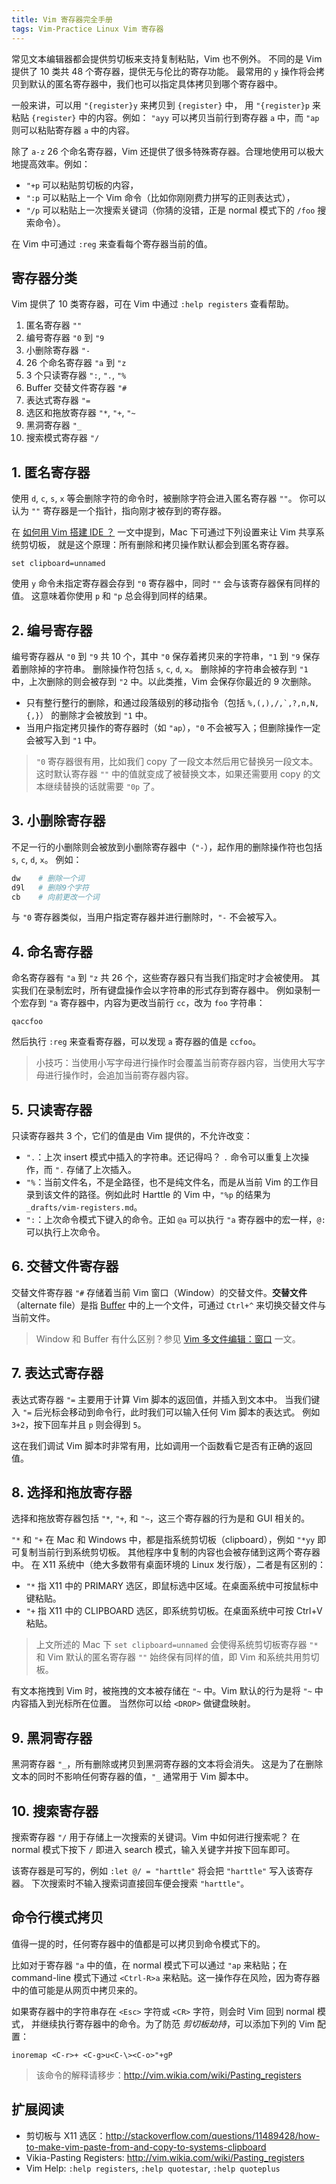 ```yaml
---
title: Vim 寄存器完全手册
tags: Vim-Practice Linux Vim 寄存器
---
```


常见文本编辑器都会提供剪切板来支持复制粘贴，Vim 也不例外。
不同的是 Vim 提供了 10 类共 48 个寄存器，提供无与伦比的寄存功能。
最常用的 `y` 操作将会拷贝到默认的匿名寄存器中，我们也可以指定具体拷贝到哪个寄存器中。

一般来讲，可以用 `"{register}y` 来拷贝到 `{register}` 中，
用 `"{register}p` 来粘贴 `{register}` 中的内容。例如：
`"ayy` 可以拷贝当前行到寄存器 `a` 中，而 `"ap` 则可以粘贴寄存器 `a` 中的内容。

<!--more-->

除了 `a-z` 26 个命名寄存器，Vim 还提供了很多特殊寄存器。合理地使用可以极大地提高效率。例如：

* `"+p` 可以粘贴剪切板的内容，
* `":p` 可以粘贴上一个 Vim 命令（比如你刚刚费力拼写的正则表达式），
* `"/p` 可以粘贴上一次搜索关键词（你猜的没错，正是 normal 模式下的 `/foo` 搜索命令）。

在 Vim 中可通过 `:reg` 来查看每个寄存器当前的值。

## 寄存器分类

Vim 提供了 10 类寄存器，可在 Vim 中通过 `:help registers` 查看帮助。

1. 匿名寄存器 `""`
2. 编号寄存器 `"0` 到 `"9`
3. 小删除寄存器 `"-`
4. 26 个命名寄存器 `"a` 到 `"z`
5. 3 个只读寄存器 `":`, `".`, `"%`
6. Buffer 交替文件寄存器 `"#`
7. 表达式寄存器 `"=`
8. 选区和拖放寄存器 `"*`, `"+`, `"~` 
9. 黑洞寄存器 `"_`
10. 搜索模式寄存器 `"/`

## 1. 匿名寄存器

使用 `d`, `c`, `s`, `x` 等会删除字符的命令时，被删除字符会进入匿名寄存器 `""`。
你可以认为 `""` 寄存器是一个指针，指向刚才被存到的寄存器。

在 [如何用 Vim 搭建 IDE ？][vim-ide] 一文中提到，Mac 下可通过下列设置来让 Vim 共享系统剪切板，
就是这个原理：所有删除和拷贝操作默认都会到匿名寄存器。

```vim
set clipboard=unnamed
```

使用 `y` 命令未指定寄存器会存到 `"0` 寄存器中，同时 `""` 会与该寄存器保有同样的值。
这意味着你使用 `p` 和 `"p` 总会得到同样的结果。

## 2. 编号寄存器

编号寄存器从 `"0` 到 `"9` 共 10 个，其中 `"0` 保存着拷贝来的字符串，`"1` 到 `"9` 保存着删除掉的字符串。
删除操作符包括 `s`, `c`, `d`, `x`。
删除掉的字符串会被存到 `"1` 中，上次删除的则会被存到 `"2` 中。以此类推，Vim 会保存你最近的 9 次删除。

* 只有整行整行的删除，和通过段落级别的移动指令（包括 ``%,(,),/,`,?,n,N,{,}``）
  的删除才会被放到 `"1` 中。
* 当用户指定拷贝操作的寄存器时（如 `"ap`），`"0` 不会被写入；但删除操作一定会被写入到 `"1` 中。

> `"0` 寄存器很有用，比如我们 copy 了一段文本然后用它替换另一段文本。
> 这时默认寄存器 `""` 中的值就变成了被替换文本，如果还需要用 copy 的文本继续替换的话就需要 `"0p` 了。

## 3. 小删除寄存器

不足一行的小删除则会被放到小删除寄存器中（`"-`），起作用的删除操作符也包括 `s`, `c`, `d`, `x`。
例如：

```bash
dw    # 删除一个词
d9l   # 删除9个字符
cb    # 向前更改一个词
```

与 `"0` 寄存器类似，当用户指定寄存器并进行删除时，`"-` 不会被写入。

## 4. 命名寄存器

命名寄存器有 `"a` 到 `"z` 共 26 个，这些寄存器只有当我们指定时才会被使用。
其实我们在录制宏时，所有键盘操作会以字符串的形式存到寄存器中。
例如录制一个宏存到 `"a` 寄存器中，内容为更改当前行 `cc`，改为 `foo` 字符串：

```
qaccfoo
```

然后执行 `:reg` 来查看寄存器，可以发现 `a` 寄存器的值是 `ccfoo`。

> 小技巧：当使用小写字母进行操作时会覆盖当前寄存器内容，当使用大写字母进行操作时，会追加当前寄存器内容。

## 5. 只读寄存器

只读寄存器共 3 个，它们的值是由 Vim 提供的，不允许改变：

* `".`：上次 insert 模式中插入的字符串。还记得吗？ `.` 命令可以重复上次操作，而 `".` 存储了上次插入。
* `"%`：当前文件名，不是全路径，也不是纯文件名，而是从当前 Vim 的工作目录到该文件的路径。例如此时 Harttle 的 Vim 中，`"%p` 的结果为 `_drafts/vim-registers.md`。
* `":`：上次命令模式下键入的命令。正如 `@a` 可以执行 `"a` 寄存器中的宏一样，`@:` 可以执行上次命令。

## 6. 交替文件寄存器

交替文件寄存器 `"#` 存储着当前 Vim 窗口（Window）的交替文件。**交替文件**（alternate file）是指
[Buffer][vim-buffer] 中的上一个文件，可通过 `Ctrl+^` 来切换交替文件与当前文件。

> Window 和 Buffer 有什么区别？参见 [Vim 多文件编辑：窗口][vim-window] 一文。

## 7. 表达式寄存器

表达式寄存器 `"=` 主要用于计算 Vim 脚本的返回值，并插入到文本中。
当我们键入 `"=` 后光标会移动到命令行，此时我们可以输入任何 Vim 脚本的表达式。
例如 `3+2`，按下回车并且 `p` 则会得到 `5`。

这在我们调试 Vim 脚本时非常有用，比如调用一个函数看它是否有正确的返回值。

## 8. 选择和拖放寄存器

选择和拖放寄存器包括 `"*`, `"+`, 和 `"~`，这三个寄存器的行为是和 GUI 相关的。

`"*` 和 `"+` 在 Mac 和 Windows 中，都是指系统剪切板（clipboard），例如 `"*yy` 即可复制当前行到系统剪切板。
其他程序中复制的内容也会被存储到这两个寄存器中。
在 X11 系统中（绝大多数带有桌面环境的 Linux 发行版），二者是有区别的：

* `"*` 指 X11 中的 PRIMARY 选区，即鼠标选中区域。在桌面系统中可按鼠标中键粘贴。
* `"+` 指 X11 中的 CLIPBOARD 选区，即系统剪切板。在桌面系统中可按 Ctrl+V 粘贴。

> 上文所述的 Mac 下 `set clipboard=unnamed` 会使得系统剪切板寄存器 `"*` 和 Vim 默认的匿名寄存器 `""` 始终保有同样的值，即 Vim 和系统共用剪切板。

有文本拖拽到 Vim 时，被拖拽的文本被存储在 `"~` 中。Vim 默认的行为是将 `"~` 中内容插入到光标所在位置。
当然你可以给 `<DROP>` 做键盘映射。

## 9. 黑洞寄存器

黑洞寄存器 `"_`，所有删除或拷贝到黑洞寄存器的文本将会消失。
这是为了在删除文本的同时不影响任何寄存器的值，`"_` 通常用于 Vim 脚本中。

## 10. 搜索寄存器

搜索寄存器 `"/` 用于存储上一次搜索的关键词。Vim 中如何进行搜索呢？
在 normal 模式下按下 `/` 即进入 search 模式，输入关键字并按下回车即可。

该寄存器是可写的，例如 `:let @/ = "harttle"` 将会把 `"harttle"` 写入该寄存器。
下次搜索时不输入搜索词直接回车便会搜索 `"harttle"`。

## 命令行模式拷贝

值得一提的时，任何寄存器中的值都是可以拷贝到命令模式下的。

比如对于寄存器 `"a` 中的值，在 normal 模式下可以通过 `"ap` 来粘贴；在 command-line 模式下通过 `<Ctrl-R>a` 来粘贴。这一操作存在风险，因为寄存器中的值可能是从网页中拷贝来的。

如果寄存器中的字符串存在 `<Esc>` 字符或 `<CR>` 字符，则会时 Vim 回到 normal 模式，
并继续执行寄存器中的命令。为了防范 *剪切板劫持*，可以添加下列的 Vim 配置：

```vim
inoremap <C-r>+ <C-g>u<C-\><C-o>"+gP
```

> 该命令的解释请移步：<http://vim.wikia.com/wiki/Pasting_registers>

## 扩展阅读

* 剪切板与 X11 选区：<http://stackoverflow.com/questions/11489428/how-to-make-vim-paste-from-and-copy-to-systems-clipboard>
* Vikia-Pasting Registers: <http://vim.wikia.com/wiki/Pasting_registers>
* Vim Help: `:help registers`, `:help quotestar`, `:help quoteplus`

[vim-ide]: /2015/11/04/vim-ide.html
[vim-window]: /2015/11/14/vim-window.html
[vim-buffer]: /2015/11/17/vim-buffer.md
